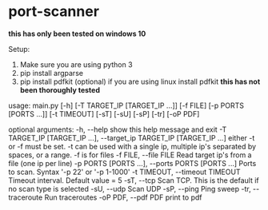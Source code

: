 # port-scanner

**this has only been tested on windows 10**

Setup:
1. Make sure you are using python 3
2. pip install argparse
3. pip install pdfkit
(optional) if you are using linux install pdfkit **this has not been thoroughly tested**


usage: main.py [-h] [-T TARGET_IP [TARGET_IP ...]] [-f FILE]
               [-p PORTS [PORTS ...]] [-t TIMEOUT] [-sT] [-sU] [-sP] [-tr]
               [-oP PDF]

optional arguments:
  -h, --help            show this help message and exit
  -T TARGET_IP [TARGET_IP ...], --target_ip TARGET_IP [TARGET_IP ...]
                        either -t or -f must be set. -t can be used with a
                        single ip, multiple ip's separated by spaces, or a
                        range. -f is for files
  -f FILE, --file FILE  Read target ip's from a file (one ip per line)
  -p PORTS [PORTS ...], --ports PORTS [PORTS ...]
                        Ports to scan. Syntax '-p 22' or '-p 1-1000'
  -t TIMEOUT, --timeout TIMEOUT
                        Timeout interval. Default value = 5
  -sT, --tcp            Scan TCP. This is the default if no scan type is
                        selected
  -sU, --udp            Scan UDP
  -sP, --ping           Ping sweep
  -tr, --traceroute     Run traceroutes
  -oP PDF, --pdf PDF    print to pdf
